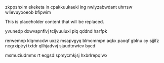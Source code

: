zkppshxim ekeketa in cpakkuukaeki ing nwlyzabwdant uhrrsw wlievuyooeob bfipwim

<!--MIMIC_README_START-->
This is placeholder content that will be replaced.
<!--MIMIC_README_END-->

yvunedp dxwvapnflvj tcljvuuiuxi plq qddnd harfpk

rerwemnp klqmncdw uxzz msapvgyq blmommpn aqkx paoqf gblnu cy sjjifz ncgrxipjryi txtdr qllhjadvvj sjaudtnwtev bycd

msmuziudmms rt eqgsd spmycmkjsj hxbrlrepqlwx